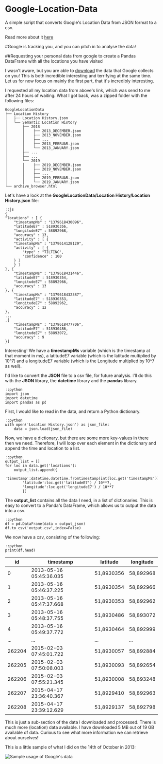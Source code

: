 # Google-Location-Data
A simple script that converts Google's Location Data from JSON format to a csv.

Read more about it [here](https://python-everything.com/post/136/Google-is-tracking-you%2C-and-you-can-pitch-in-to-analyse-the-data%21.html)


#Google is tracking you, and you can pitch in to analyse the data!

##Requesting your personal data from google to create a Pandas DataFrame with all the locations you have visited

I wasn't aware, but you are able to [download](https://takeout.google.com/) the data that Google collects on you! This is both incredible interesting and terrifying at the same time. Let us for now focus on mainly the first part, that it's incredibly interesting.

I requested all my location data from above's link, which was send to me after 24 hours of waiting. What I got back, was a zipped folder with the following files:

    GoogleLocationData
    ├── Location History
    │   ├── Location History.json
    │   └── Semantic Location History
    │       ├── 2018
    │       │    ├── 2013_DECEMBER.json
    │       │    ├── 2013_NOVEMBER.json
    │       │    ├── ...
    │       │    ├── 2013_FEBRUAR.json
    │       │    └── 2013_JANUARY.json
    │       ├── ...
    │       ├── ...
    │       └── 2019
    │       │    ├── 2019_DECEMBER.json
    │       │    ├── 2019_NOVEMBER.json
    │       │    ├── ...
    │       │    ├── 2019_FEBRUAR.json
    │       │    └── 2019_JANUARY.json
    └── archive_browser.html

Let's have a look at the **GoogleLocationData/Location History/Location History.json** file:

    ::js
    {
    "locations" : [ {
        "timestampMs" : "1379618430096",
        "latitudeE7" : 518930356,
        "longitudeE7" : 58892968,
        "accuracy" : 13,
        "activity" : [ {
        "timestampMs" : "1379614128129",
        "activity" : [ {
            "type" : "TILTING",
            "confidence" : 100
        } ]
        } ]
    }, {
        "timestampMs" : "1379618431446",
        "latitudeE7" : 518930354,
        "longitudeE7" : 58892966,
        "accuracy" : 13
    }, {
        "timestampMs" : "1379618432387",
        "latitudeE7" : 518930353,
        "longitudeE7" : 58892962,
        "accuracy" : 12
    }, 
    ...
    ,{
        "timestampMs" : "1379618477706",
        "latitudeE7" : 518930486,
        "longitudeE7" : 58893072,
        "accuracy" : 9
    }]

Interesting! We have a **timestampMs** variable (which is the timestamp at that moment in ms), a latitudeE7 variable (which is the latitude multiplied by 10^7) and a longitudeE7 variable (which is the Longitude multiplied by 10^7 as well).

I'd like to convert the **JSON** file to a csv file, for future analysis. I'll do this with the **JSON** library, the **datetime** library and the **pandas** library.

    ::python
    import json
    import datetime
    import pandas as pd

First, I would like to read in the data, and return a Python dictionary.

    ::python
    with open('Location History.json') as json_file:
        data = json.load(json_file)

Now, we have a dictionary, but there are some more key-values in there then we need. Therefore, I will loop over each element in the dictionary and append the time and location to a list.

    ::python
    output_list = []
    for loc in data.get('locations'):
        output_list.append({
            'timestamp':datetime.datetime.fromtimestamp(int(loc.get('timestampMs'))/1000),
            'latitude':loc.get('latitudeE7') / 10**7,
            'longitude':loc.get('longitudeE7') / 10**7
            })

The **output_list** contains all the data I need, in a list of dictionaries. This is easy to convert to a Panda's DataFrame, which allows us to output the data into a csv.

    ::python
    df = pd.DataFrame(data = output_json)
    df.to_csv('output.csv',index=False)

We now have a csv, consisting of the following:

    ::python
    print(df.head)

| id     | timestamp               | latitude   | longitude  |
|--------|------------------------ |------------|------------|
| 0      | 2013-05-16 05:45:36.035 | 51,8930356 | 58,892968  |
| 1      | 2013-05-16 05:46:37.225 | 51,8930354 | 58,892966  |
| 2      | 2013-05-16 05:47:37.668 | 51,8930353 | 58,892962  |
| 3      | 2013-05-16 05:48:37.755 | 51,8930486 | 58,893072  |
| 4      | 2013-05-16 05:49:37.772 | 51,8930464 | 58,892999  |
| ...    | ...                     | ...        | ...        |
| 262204 | 2015-02-03 07:45:01.722 | 51,8930057 | 58,892884  |
| 262205 | 2015-02-03 07:50:08.003 | 51,8930093 | 58,892654  |
| 262206 | 2015-02-03 07:55:21.345 | 51,8930008 | 58,893248  |
| 262207 | 2015-04-17 23:36:40.367 | 51,8929410 | 58,892963  |
| 262208 | 2015-04-17 23:39:12.629 | 51,8929137 | 58,892798  |


This is just a sub-section of the data I downloaded and processed. There is much more (location) data available. I have downloaded 5 MB out of 19 GB available of data. Curious to see what more information we can retrieve about ourselves!

This is a little sample of what I did on the 14th of October in 2013:

![Sample usage of Google's data](https://python-everything.com/static/blogpost_content/Google%20Data/output_of_google_data.png)
